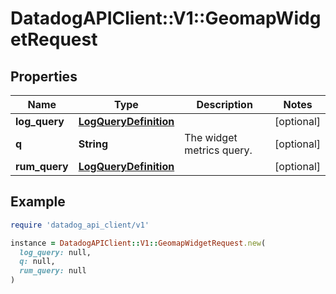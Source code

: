 # DatadogAPIClient::V1::GeomapWidgetRequest

## Properties

| Name | Type | Description | Notes |
| ---- | ---- | ----------- | ----- |
| **log_query** | [**LogQueryDefinition**](LogQueryDefinition.md) |  | [optional] |
| **q** | **String** | The widget metrics query. | [optional] |
| **rum_query** | [**LogQueryDefinition**](LogQueryDefinition.md) |  | [optional] |

## Example

```ruby
require 'datadog_api_client/v1'

instance = DatadogAPIClient::V1::GeomapWidgetRequest.new(
  log_query: null,
  q: null,
  rum_query: null
)
```

